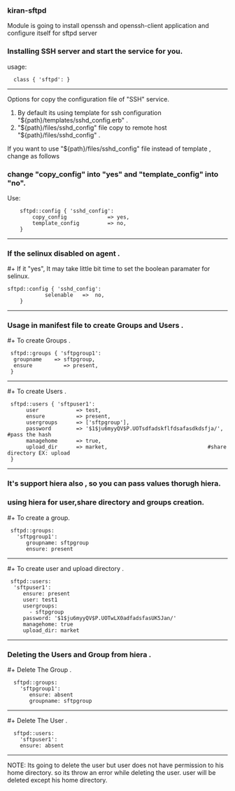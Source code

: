 ### kiran-sftpd

Module is going to install openssh and openssh-client application
and configure itself for sftpd server

### Installing SSH server and start the service for you.

usage:

      class { 'sftpd': }
---
Options for copy the configuration file of "SSH" service. 
1. By default its using template for ssh configuration "${path}/templates/sshd_config.erb" .
2. "${path}/files/sshd_config" file copy to remote host "${path}/files/sshd_config" .

If you want to use "${path}/files/sshd_config" file instead of template , change as follows
### change "copy_config" into "yes" and  "template_config" into "no".
Use:

        sftpd::config { 'sshd_config':
	       	copy_config             => yes,
	       	template_config         => no,
        }

-----

### If the selinux disabled on agent .
#+ If it "yes", It may take little bit time to set the boolean paramater for selinux.

	sftpd::config { 'sshd_config':
                selenable	=>  no,
        }

---

### Usage in manifest file to create Groups and Users .
#+ To create Groups .

     sftpd::groups { 'sftpgroup1':
      groupname	   => sftpgroup,
      ensure          => present,
     }
	
---
#+ To create Users .
    
     sftpd::users { 'sftpuser1':
          user            => test,
          ensure          => present,
          usergroups      => ['sftpgroup'],
          password        => '$1$ju6myyQV$P.UOTsdfadskflfdsafasdkdsfja/', 	#pass the hash
          managehome      => true,
          upload_dir      => market,				                #share directory EX: upload
     }

---

### It's support hiera also , so you can pass values thorugh hiera.
### using hiera for user,share directory and groups creation. 
  
#+ To create a group.

     sftpd::groups:
       'sftpgroup1':
          groupname: sftpgroup
          ensure: present
---

#+ To create user and upload directory . 

     sftpd::users:
      'sftpuser1':
         ensure: present
         user: test1
         usergroups:
           - sftpgroup
         password: '$1$ju6myyQV$P.UOTwLX0adfadsfasUK5Jan/'
         managehome: true		
         upload_dir: market
---
### Deleting the Users and Group from hiera .
#+ Delete The Group .

      sftpd::groups:
        'sftpgroup1':
           ensure: absent
           groupname: sftpgroup
----
#+ Delete The User .

      sftpd::users:
        'sftpuser1':
        ensure: absent
----
NOTE: Its going to delete the user but user does not have permission to his home directory.
so its throw an error while deleting the user. user will be deleted except his home directory.


